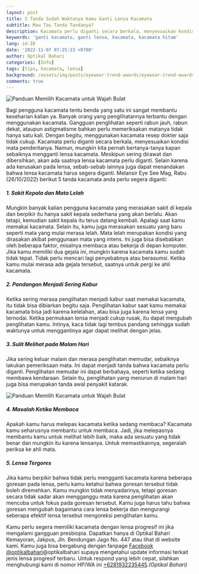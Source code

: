 ```yaml
---
layout: post
title: 5 Tanda Sudah Waktunya Kamu Ganti Lensa Kacamata
subtitle: Mau Tau Tanda Tandanya?
description: Kacamata perlu diganti secara berkala, menyesuaikan kondisi mata penderitanya. Namun, mungkin kita pernah bertanya-tanya kapan sebaiknya mengganti lensa kacamata.
keywords: 'ganti kacamata, ganti lensa, kacamata, kacamata hitam'
lang: id-ID
date: '2022-11-07 07:25:23 +0700'
author: Optikal Bahari
categories: [Info]
tags: [tips, kacamata, lensa]
background: /assets/img/posts/eyewear-trend-awards/eyewear-trend-awards-09.webp
comments: true
---
```


<div class="card-deck mb-3">
  <div class="card shadow p-3 mb-5 bg-white rounded">
    <img
      itemprop="image"
      data-src="/assets/img/posts/eyewear-trend-awards/eyewear-trend-awards-10.webp"
      src="/assets/img/posts/eyewear-trend-awards/eyewear-trend-awards-10.webp"
      class="card-img-top img-fluid"
      alt="Panduan Memilih Kacamata untuk Wajah Bulat" />
    <div class="card-body">
        <p class="card-text text-left">
            Bagi pengguna kacamata tentu benda yang satu ini sangat membantu keseharian kalian ya. Banyak orang yang penglihatannya terbantu dengan menggunakan kacamata. Gangguan penglihatan seperti rabun jauh, rabun dekat, 
            ataupun astigmatisme bahkan perlu memeriksakan matanya tidak hanya satu kali. Dengan begitu, menggunakan kacamata resep dokter saja tidak cukup.        
            Kacamata perlu diganti secara berkala, menyesuaikan kondisi mata penderitanya. Namun, mungkin kita pernah bertanya-tanya kapan sebaiknya mengganti lensa kacamata.
            Meskipun sering dirawat dan dibersihkan, akan ada saatnya lensa kacamata perlu diganti. Selain karena ada kerusakan pada lensa, sebab-sebab lainnya juga dapat menandakan bahwa lensa kacamata harus segera diganti. Melansir Eye See Mag, Rabu (26/10/2022) berikut 5 tanda kacamata anda perlu segera diganti:</p>
        <h5 class="card-title">
            1. Sakit Kepala dan Mata Lelah
        </h5>
        <p class="card-text text-left">
            Mungkin banyak kalian pengguna kacamata yang merasakan sakit di kepala dan berpikir itu hanya sakit kepala sederhana yang akan berlalu. Akan tetapi, kemudian sakit kepala itu terus datang kembali.        
            Apalagi saat kamu memakai kacamata. Selain itu, kamu juga merasakan sesuatu yang baru seperti mata yang mulai merasa lelah. Mata lelah merupakan kondisi yang dirasakan akibat penggunaan mata yang intens. 
            Ini juga bisa disebabkan oleh beberapa faktor, misalnya membaca atau bekerja di depan komputer. Jika kamu memiliki dua gejala ini, mungkin karena kacamata kamu sudah tidak tepat. Tidak perlu mencari lagi 
            penyebabnya atau berasumsi. Ketika kamu mulai merasa ada gejala tersebut, saatnya untuk pergi ke ahli kacamata.
        </p>
        <h5 class="card-title">
            2. Pandangan Menjadi Sering Kabur
        </h5>
        <p class="card-text text-left">
            Ketika sering merasa penglihatan menjadi kabur saat memakai kacamata, itu tidak bisa dibiarkan begitu saja. Penglihatan kabur saat kamu memakai kacamata bisa jadi karena kelelahan, atau bisa juga karena lensa yang ternodai.        
            Ketika permukaan lensa menjadi cukup rusak, itu dapat mengubah penglihatan kamu. Intinya, kaca tidak lagi tembus pandang sehingga sudah waktunya untuk menggantinya agar dapat melihat dengan jelas.
        </p>
        <h5 class="card-title">
            3. Sulit Melihat pada Malam Hari
        </h5>
        <p class="card-text text-left">
            Jika sering keluar malam dan merasa penglihatan memudar, sebaiknya lakukan pemeriksaan mata. Ini dapat menjadi tanda bahwa kacamata perlu diganti. Penglihatan memudar ini dapat berbahaya, seperti ketika sedang membawa kendaraan. Selain itu,
            penglihatan yang menurun di malam hari juga bisa merupakan tanda awal penyakit katarak.
        </p>
        </div>
    </div>
</div>

<div class="card-deck mb-3">
    <div class="card shadow p-3 mb-5 bg-white rounded">
        <img
            itemprop="image"
            data-src="/assets/img/posts/eyewear-trend-awards/eyewear-trend-awards-11.webp"
            src="/assets/img/posts/eyewear-trend-awards/eyewear-trend-awards-11.webp"
            class="card-img-top img-fluid"
            alt="Panduan Memilih Kacamata untuk Wajah Bulat" />
            <div class="card-body">
                <h5 class="card-title">
                    4. Masalah Ketika Membaca
                </h5>
                <p class="card-text text-left">
                    Apakah kamu harus melepas kacamata ketika sedang membaca? Kacamata kamu seharusnya membantu untuk membaca. Jadi, jika melepasnya membantu kamu untuk melihat lebih baik, maka ada sesuatu yang tidak benar dan mungkin itu karena lensanya. Untuk
                    memastikannya, segeralah periksa ke ahli mata.
                </p>
                <h5 class="card-title">
                    5. Lensa Tergores
                </h5>
                <p class="card-text text-left">
                    Jika kamu berpikir bahwa tidak perlu mengganti kacamata karena beberapa goresan pada lensa, perlu kamu ketahui bahwa goresan tersebut tidak boleh diremehkan.
                    Kamu mungkin tidak menyadarinya, tetapi goresan secara tidak sadar akan mengganggu mata karena penglihatan akan mencoba untuk fokus pada goresan tersebut. Kamu juga harus tahu bahwa goresan mengubah bagaimana cara lensa bekerja dan mengurangi
                    seberapa efektif lensa tersebut mengoreksi penglihatan kamu.
                </p>
                <p class="card-text text-left">Kamu perlu segera memiliki kacamata dengan lensa progresif ini jika mengalami gangguan presbiopia. Dapatkan hanya di Optikal Bahari Kemayoran, Jakpus, Jln. Bendungan Jago No. 447 atau lihat di website kami. Kamu juga bisa bergabung dengan fanpage
                    <a href="https://www.facebook.com/optikalbahari" id="FBClick" title="Facebook Page Optikal Bahari" class="FacebookPage">Facebook @optikalbahari</a>@optikalbahari</a> supaya mengetahui update informasi terkait jenis lensa progresif terbaru. Untuk
                    respond yang lebih cepat, silahkan menghubungi kami di nomor HP/WA ini <a href="https://api.whatsapp.com/send?phone=6281932235445&text=Hallo%2C+saya+butuh+informasi+lebih+lanjut+mengenai+Optikal+Bahari" id="WhatsAppClick" class="WhatsAppCall"
                    title="Call WhatsApp">+6281932235445</a>.<em>(Optikal Bahari)</em>
                </p>
        </div>
    </div>
</div>
